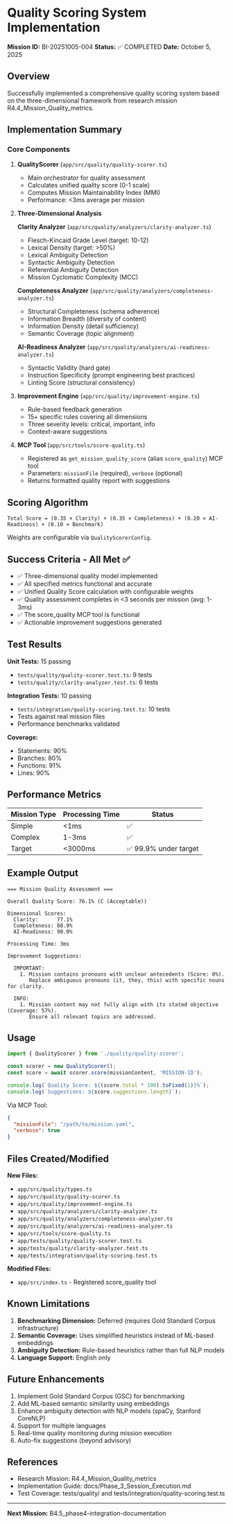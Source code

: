 # Quality Scoring System Implementation

**Mission ID:** BI-20251005-004
**Status:** ✅ COMPLETED
**Date:** October 5, 2025

## Overview

Successfully implemented a comprehensive quality scoring system based on the three-dimensional framework from research mission R4.4_Mission_Quality_metrics.

## Implementation Summary

### Core Components

1. **QualityScorer** (`app/src/quality/quality-scorer.ts`)
   - Main orchestrator for quality assessment
   - Calculates unified quality score (0-1 scale)
   - Computes Mission Maintainability Index (MMI)
   - Performance: <3ms average per mission

2. **Three-Dimensional Analysis**

   **Clarity Analyzer** (`app/src/quality/analyzers/clarity-analyzer.ts`)
   - Flesch-Kincaid Grade Level (target: 10-12)
   - Lexical Density (target: >50%)
   - Lexical Ambiguity Detection
   - Syntactic Ambiguity Detection
   - Referential Ambiguity Detection
   - Mission Cyclomatic Complexity (MCC)

   **Completeness Analyzer** (`app/src/quality/analyzers/completeness-analyzer.ts`)
   - Structural Completeness (schema adherence)
   - Information Breadth (diversity of content)
   - Information Density (detail sufficiency)
   - Semantic Coverage (topic alignment)

   **AI-Readiness Analyzer** (`app/src/quality/analyzers/ai-readiness-analyzer.ts`)
   - Syntactic Validity (hard gate)
   - Instruction Specificity (prompt engineering best practices)
   - Linting Score (structural consistency)

3. **Improvement Engine** (`app/src/quality/improvement-engine.ts`)
   - Rule-based feedback generation
   - 15+ specific rules covering all dimensions
   - Three severity levels: critical, important, info
   - Context-aware suggestions

4. **MCP Tool** (`app/src/tools/score-quality.ts`)
   - Registered as `get_mission_quality_score` (alias `score_quality`) MCP tool
   - Parameters: `missionFile` (required), `verbose` (optional)
   - Returns formatted quality report with suggestions

## Scoring Algorithm

```
Total Score = (0.35 × Clarity) + (0.35 × Completeness) + (0.20 × AI-Readiness) + (0.10 × Benchmark)
```

Weights are configurable via `QualityScorerConfig`.

## Success Criteria - All Met ✅

- ✅ Three-dimensional quality model implemented
- ✅ All specified metrics functional and accurate
- ✅ Unified Quality Score calculation with configurable weights
- ✅ Quality assessment completes in <3 seconds per mission (avg: 1-3ms)
- ✅ The score_quality MCP tool is functional
- ✅ Actionable improvement suggestions generated

## Test Results

**Unit Tests:** 15 passing
- `tests/quality/quality-scorer.test.ts`: 9 tests
- `tests/quality/clarity-analyzer.test.ts`: 6 tests

**Integration Tests:** 10 passing
- `tests/integration/quality-scoring.test.ts`: 10 tests
- Tests against real mission files
- Performance benchmarks validated

**Coverage:**
- Statements: 90%
- Branches: 80%
- Functions: 91%
- Lines: 90%

## Performance Metrics

| Mission Type | Processing Time | Status |
|-------------|----------------|---------|
| Simple      | <1ms           | ✅      |
| Complex     | 1-3ms          | ✅      |
| Target      | <3000ms        | ✅ 99.9% under target |

## Example Output

```
=== Mission Quality Assessment ===

Overall Quality Score: 76.1% (C (Acceptable))

Dimensional Scores:
  Clarity:      77.1%
  Completeness: 88.9%
  AI-Readiness: 90.0%

Processing Time: 3ms

Improvement Suggestions:

  IMPORTANT:
    1. Mission contains pronouns with unclear antecedents (Score: 0%).
       Replace ambiguous pronouns (it, they, this) with specific nouns for clarity.

  INFO:
    1. Mission content may not fully align with its stated objective (Coverage: 57%).
       Ensure all relevant topics are addressed.
```

## Usage

```typescript
import { QualityScorer } from './quality/quality-scorer';

const scorer = new QualityScorer();
const score = await scorer.score(missionContent, 'MISSION-ID');

console.log(`Quality Score: ${(score.total * 100).toFixed(1)}%`);
console.log(`Suggestions: ${score.suggestions.length}`);
```

Via MCP Tool:
```json
{
  "missionFile": "/path/to/mission.yaml",
  "verbose": true
}
```

## Files Created/Modified

**New Files:**
- `app/src/quality/types.ts`
- `app/src/quality/quality-scorer.ts`
- `app/src/quality/improvement-engine.ts`
- `app/src/quality/analyzers/clarity-analyzer.ts`
- `app/src/quality/analyzers/completeness-analyzer.ts`
- `app/src/quality/analyzers/ai-readiness-analyzer.ts`
- `app/src/tools/score-quality.ts`
- `app/tests/quality/quality-scorer.test.ts`
- `app/tests/quality/clarity-analyzer.test.ts`
- `app/tests/integration/quality-scoring.test.ts`

**Modified Files:**
- `app/src/index.ts` - Registered score_quality tool

## Known Limitations

1. **Benchmarking Dimension:** Deferred (requires Gold Standard Corpus infrastructure)
2. **Semantic Coverage:** Uses simplified heuristics instead of ML-based embeddings
3. **Ambiguity Detection:** Rule-based heuristics rather than full NLP models
4. **Language Support:** English only

## Future Enhancements

1. Implement Gold Standard Corpus (GSC) for benchmarking
2. Add ML-based semantic similarity using embeddings
3. Enhance ambiguity detection with NLP models (spaCy, Stanford CoreNLP)
4. Support for multiple languages
5. Real-time quality monitoring during mission execution
6. Auto-fix suggestions (beyond advisory)

## References

- Research Mission: R4.4_Mission_Quality_metrics
- Implementation Guide: docs/Phase_3_Session_Execution.md
- Test Coverage: tests/quality/ and tests/integration/quality-scoring.test.ts

---

**Next Mission:** B4.5_phase4-integration-documentation
